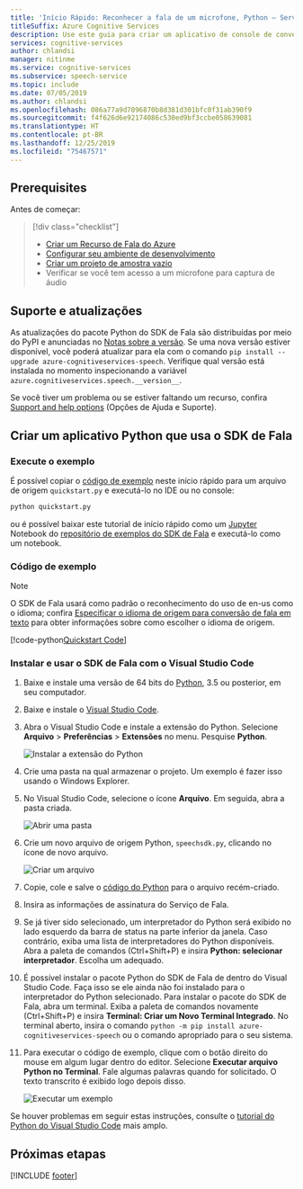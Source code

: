 ```yaml
---
title: 'Início Rápido: Reconhecer a fala de um microfone, Python – Serviço de Fala'
titleSuffix: Azure Cognitive Services
description: Use este guia para criar um aplicativo de console de conversão de fala em texto que usa o SDK de Fala para Python. Quando terminar, você pode usar o microfone do computador para transcrever a conversão de fala em texto em tempo real.
services: cognitive-services
author: chlandsi
manager: nitinme
ms.service: cognitive-services
ms.subservice: speech-service
ms.topic: include
ms.date: 07/05/2019
ms.author: chlandsi
ms.openlocfilehash: 086a77a9d7096870b8d381d301bfc0f31ab390f9
ms.sourcegitcommit: f4f626d6e92174086c530ed9bf3ccbe058639081
ms.translationtype: HT
ms.contentlocale: pt-BR
ms.lasthandoff: 12/25/2019
ms.locfileid: "75467571"
---
```

## <a name="prerequisites"></a>Prerequisites

Antes de começar:

> [!div class="checklist"]
> * [Criar um Recurso de Fala do Azure](../../../../get-started.md)
> * [Configurar seu ambiente de desenvolvimento](../../../../quickstarts/setup-platform.md)
> * [Criar um projeto de amostra vazio](../../../../quickstarts/create-project.md)
> * Verificar se você tem acesso a um microfone para captura de áudio

## <a name="support-and-updates"></a>Suporte e atualizações

As atualizações do pacote Python do SDK de Fala são distribuídas por meio do PyPI e anunciadas no [Notas sobre a versão](~/articles/cognitive-services/Speech-Service/releasenotes.md).
Se uma nova versão estiver disponível, você poderá atualizar para ela com o comando `pip install --upgrade azure-cognitiveservices-speech`.
Verifique qual versão está instalada no momento inspecionando a variável `azure.cognitiveservices.speech.__version__`.

Se você tiver um problema ou se estiver faltando um recurso, confira [Support and help options](~/articles/cognitive-services/Speech-Service/support.md) (Opções de Ajuda e Suporte).

## <a name="create-a-python-application-that-uses-the-speech-sdk"></a>Criar um aplicativo Python que usa o SDK de Fala

### <a name="run-the-sample"></a>Execute o exemplo

É possível copiar o [código de exemplo](#sample-code) neste início rápido para um arquivo de origem `quickstart.py` e executá-lo no IDE ou no console:

```sh
python quickstart.py
```

ou é possível baixar este tutorial de início rápido como um [Jupyter](https://jupyter.org) Notebook do [repositório de exemplos do SDK de Fala](https://github.com/Azure-Samples/cognitive-services-speech-sdk/) e executá-lo como um notebook.

### <a name="sample-code"></a>Código de exemplo

> [!NOTE]
> O SDK de Fala usará como padrão o reconhecimento do uso de en-us como o idioma; confira [Especificar o idioma de origem para conversão de fala em texto](../../../../how-to-specify-source-language.md) para obter informações sobre como escolher o idioma de origem.

[!code-python[Quickstart Code](~/samples-cognitive-services-speech-sdk/quickstart/python/from-microphone/quickstart.py#code)]

### <a name="install-and-use-the-speech-sdk-with-visual-studio-code"></a>Instalar e usar o SDK de Fala com o Visual Studio Code

1. Baixe e instale uma versão de 64 bits do [Python](https://www.python.org/downloads/), 3.5 ou posterior, em seu computador.
1. Baixe e instale o [Visual Studio Code](https://code.visualstudio.com/Download).
1. Abra o Visual Studio Code e instale a extensão do Python. Selecione **Arquivo** > **Preferências** > **Extensões** no menu. Pesquise **Python**.

   ![Instalar a extensão do Python](~/articles/cognitive-services/Speech-Service/media/sdk/qs-python-vscode-python-extension.png)

1. Crie uma pasta na qual armazenar o projeto. Um exemplo é fazer isso usando o Windows Explorer.
1. No Visual Studio Code, selecione o ícone **Arquivo**. Em seguida, abra a pasta criada.

   ![Abrir uma pasta](~/articles/cognitive-services/Speech-Service/media/sdk/qs-python-vscode-python-open-folder.png)

1. Crie um novo arquivo de origem Python, `speechsdk.py`, clicando no ícone de novo arquivo.

   ![Criar um arquivo](~/articles/cognitive-services/Speech-Service/media/sdk/qs-python-vscode-python-newfile.png)

1. Copie, cole e salve o [código do Python](#sample-code) para o arquivo recém-criado.
1. Insira as informações de assinatura do Serviço de Fala.
1. Se já tiver sido selecionado, um interpretador do Python será exibido no lado esquerdo da barra de status na parte inferior da janela.
   Caso contrário, exiba uma lista de interpretadores do Python disponíveis. Abra a paleta de comandos (Ctrl+Shift+P) e insira **Python: selecionar interpretador**. Escolha um adequado.
1. É possível instalar o pacote Python do SDK de Fala de dentro do Visual Studio Code. Faça isso se ele ainda não foi instalado para o interpretador do Python selecionado.
   Para instalar o pacote do SDK de Fala, abra um terminal. Exiba a paleta de comandos novamente (Ctrl+Shift+P) e insira **Terminal: Criar um Novo Terminal Integrado**.
   No terminal aberto, insira o comando `python -m pip install azure-cognitiveservices-speech` ou o comando apropriado para o seu sistema.
1. Para executar o código de exemplo, clique com o botão direito do mouse em algum lugar dentro do editor. Selecione **Executar arquivo Python no Terminal**.
   Fale algumas palavras quando for solicitado. O texto transcrito é exibido logo depois disso.

   ![Executar um exemplo](~/articles/cognitive-services/Speech-Service/media/sdk/qs-python-vscode-python-run.png)

Se houver problemas em seguir estas instruções, consulte o [tutorial do Python do Visual Studio Code](https://code.visualstudio.com/docs/python/python-tutorial) mais amplo.

## <a name="next-steps"></a>Próximas etapas

[!INCLUDE [footer](./footer.md)]
